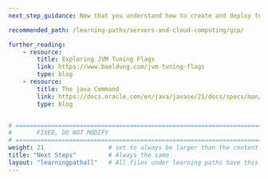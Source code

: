 ```yaml
---
next_step_guidance: Now that you understand how to create and deploy to a single Axion instance, you are ready to undertake more advanced deployment methods.

recommended_path: /learning-paths/servers-and-cloud-computing/gcp/

further_reading:
    - resource:
        title: Exploring JVM Tuning Flags
        link: https://www.baeldung.com/jvm-tuning-flags
        type: blog
    - resource:
        title: The java Command 
        link: https://docs.oracle.com/en/java/javase/21/docs/specs/man/java.html
        type: blog


# ================================================================================
#       FIXED, DO NOT MODIFY
# ================================================================================
weight: 21                  # set to always be larger than the content in this path, and one more than 'review'
title: "Next Steps"         # Always the same
layout: "learningpathall"   # All files under learning paths have this same wrapper
---
```

